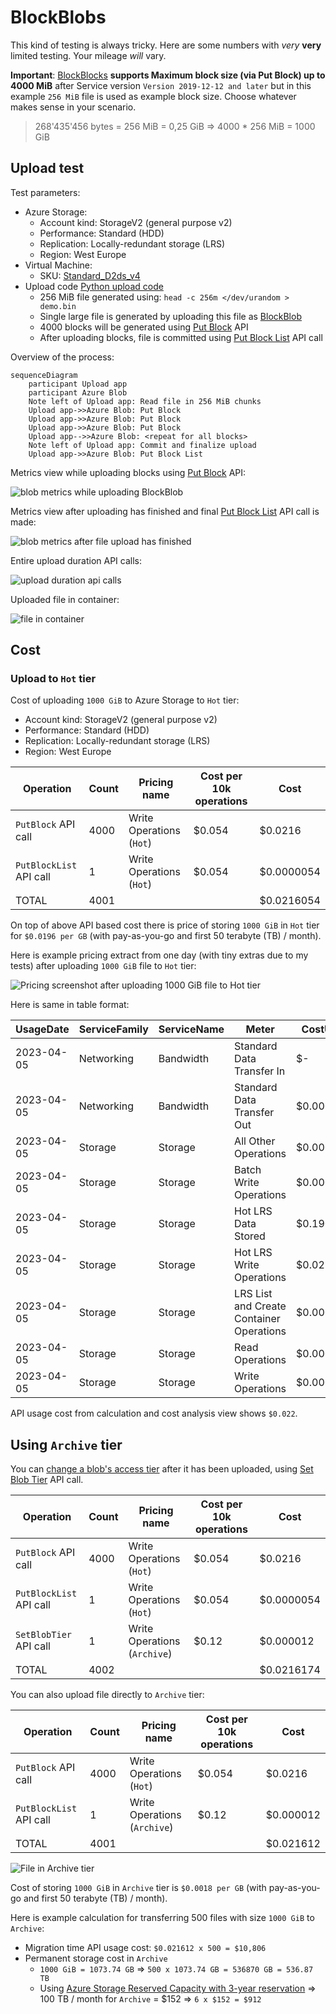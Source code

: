 # BlockBlobs

This kind of testing is always tricky. Here are some
numbers with *very* **very** limited testing.
Your mileage *will* vary.

**Important**: [BlockBlocks](https://learn.microsoft.com/en-us/rest/api/storageservices/understanding-block-blobs--append-blobs--and-page-blobs#about-block-blobs)
**supports Maximum block size (via Put Block) up to 4000 MiB** after Service version `Version 2019-12-12 and later` 
but in this example `256 MiB` file is used as example block size. Choose whatever makes sense in your scenario.

> 268'435'456 bytes = 256 MiB = 0,25 GiB => 4000 * 256 MiB = 1000 GiB

## Upload test

Test parameters:

- Azure Storage:
  - Account kind: StorageV2 (general purpose v2)
  - Performance: Standard (HDD)
  - Replication: Locally-redundant storage (LRS)
  - Region: West Europe
- Virtual Machine:
  - SKU: [Standard_D2ds_v4](https://learn.microsoft.com/en-us/azure/virtual-machines/ddv4-ddsv4-series#ddsv4-series)
- Upload code [Python upload code](https://github.com/JanneMattila/python-examples/tree/main/azure-storage)
  - 256 MiB file generated using: `head -c 256m </dev/urandom > demo.bin`
  - Single large file is generated by uploading this file as [BlockBlob](https://learn.microsoft.com/en-us/rest/api/storageservices/understanding-block-blobs--append-blobs--and-page-blobs#about-block-blobs)
  - 4000 blocks will be generated using [Put Block](https://learn.microsoft.com/en-us/rest/api/storageservices/put-block?tabs=azure-ad) API
  - After uploading blocks, file is committed using [Put Block List](https://learn.microsoft.com/en-us/rest/api/storageservices/put-block-list?tabs=azure-ad) API call

Overview of the process:

```mermaid
sequenceDiagram
    participant Upload app
    participant Azure Blob
    Note left of Upload app: Read file in 256 MiB chunks
    Upload app->>Azure Blob: Put Block
    Upload app->>Azure Blob: Put Block
    Upload app->>Azure Blob: Put Block
    Upload app-->>Azure Blob: <repeat for all blocks>
    Note left of Upload app: Commit and finalize upload
    Upload app->>Azure Blob: Put Block List
```

Metrics view while uploading blocks using [Put Block](https://learn.microsoft.com/en-us/rest/api/storageservices/put-block?tabs=azure-ad) API:

![blob metrics while uploading BlockBlob](https://user-images.githubusercontent.com/2357647/230024864-d251815d-737c-4874-8ff3-39652be0380d.png)

Metrics view after uploading has finished and final [Put Block List](https://learn.microsoft.com/en-us/rest/api/storageservices/put-block-list?tabs=azure-ad) API call is made:

![blob metrics after file upload has finished](https://user-images.githubusercontent.com/2357647/230033211-7041435c-bd8c-477a-9e4f-fdf31bbe7581.png)

Entire upload duration API calls:

![upload duration api calls](https://user-images.githubusercontent.com/2357647/230034278-616c7a15-067c-4f64-bafd-a11c43d6140b.png)

Uploaded file in container:

![file in container](https://user-images.githubusercontent.com/2357647/230034841-bbca006a-d25b-4a05-8888-5cadb4b78831.png)

## Cost

### Upload to `Hot` tier

Cost of uploading `1000 GiB` to Azure Storage to `Hot` tier:
  - Account kind: StorageV2 (general purpose v2)
  - Performance: Standard (HDD)
  - Replication: Locally-redundant storage (LRS)
  - Region: West Europe

| Operation               | Count | Pricing name             | Cost per 10k operations | Cost       |
| ----------------------- | ----- | ------------------------ | ----------------------- | ---------- |
| `PutBlock` API call     | 4000  | Write Operations (`Hot`) | $0.054                  | $0.0216    |
| `PutBlockList` API call | 1     | Write Operations (`Hot`) | $0.054                  | $0.0000054 |
| TOTAL                   | 4001  |                          |                         | $0.0216054 |

On top of above API based cost there is price of storing `1000 GiB` in `Hot` tier for `$0.0196 per GB` (with pay-as-you-go and first 50 terabyte (TB) / month).

Here is example pricing extract from one day (with tiny extras due to my tests) after uploading `1000 GiB` file to `Hot` tier:

![Pricing screenshot after uploading 1000 GiB file to Hot tier](https://user-images.githubusercontent.com/2357647/230303100-c88a2684-b9c7-4004-9843-0b99d3b14e08.png)

Here is same in table format:

| UsageDate  | ServiceFamily | ServiceName | Meter                                    | CostUSD   |
| ---------- | ------------- | ----------- | ---------------------------------------- | --------- |
| 2023-04-05 | Networking    | Bandwidth   | Standard Data Transfer In                | $-        |
| 2023-04-05 | Networking    | Bandwidth   | Standard Data Transfer Out               | $0.000000 |
| 2023-04-05 | Storage       | Storage     | All Other Operations                     | $0.000012 |
| 2023-04-05 | Storage       | Storage     | Batch Write Operations                   | $0.000004 |
| 2023-04-05 | Storage       | Storage     | Hot LRS Data Stored                      | $0.190543 |
| 2023-04-05 | Storage       | Storage     | Hot LRS Write Operations                 | $0.021609 |
| 2023-04-05 | Storage       | Storage     | LRS List and Create Container Operations | $0.000027 |
| 2023-04-05 | Storage       | Storage     | Read Operations                          | $0.000001 |
| 2023-04-05 | Storage       | Storage     | Write Operations                         | $0.000000 |

API usage cost from calculation and cost analysis view shows `$0.022`.

## Using `Archive` tier

You can [change a blob's access tier](https://learn.microsoft.com/en-us/azure/storage/blobs/access-tiers-overview#changing-a-blobs-access-tier)
after it has been uploaded, using [Set Blob Tier](https://learn.microsoft.com/en-us/rest/api/storageservices/set-blob-tier)
API call.

| Operation               | Count | Pricing name                 | Cost per 10k operations | Cost       |
| ----------------------- | ----- | ---------------------------- | ----------------------- | ---------- |
| `PutBlock` API call     | 4000  | Write Operations (`Hot`)     | $0.054                  | $0.0216    |
| `PutBlockList` API call | 1     | Write Operations (`Hot`)     | $0.054                  | $0.0000054 |
| `SetBlobTier` API call  | 1     | Write Operations (`Archive`) | $0.12                   | $0.000012  |
| TOTAL                   | 4002  |                              |                         | $0.0216174 |

You can also upload file directly to `Archive` tier:

| Operation               | Count | Pricing name                 | Cost per 10k operations | Cost      |
| ----------------------- | ----- | ---------------------------- | ----------------------- | --------- |
| `PutBlock` API call     | 4000  | Write Operations (`Hot`)     | $0.054                  | $0.0216   |
| `PutBlockList` API call | 1     | Write Operations (`Archive`) | $0.12                   | $0.000012 |
| TOTAL                   | 4001  |                              |                         | $0.021612 |

![File in Archive tier](https://user-images.githubusercontent.com/2357647/230321675-e7e04c16-1230-4a43-bab7-a27287871d4b.png)

Cost of storing `1000 GiB` in `Archive` tier is `$0.0018 per GB` (with pay-as-you-go and first 50 terabyte (TB) / month).

Here is example calculation for transferring 500 files with size `1000 GiB` to `Archive`:
- Migration time API usage cost: `$0.021612 x 500 = $10,806`
- Permanent storage cost in `Archive`
  - `1000 GiB = 1073.74 GB` => `500 x 1073.74 GB = 536870 GB = 536.87 TB`
  - Using [Azure Storage Reserved Capacity with 3-year reservation](https://azure.microsoft.com/en-us/pricing/details/storage/blobs/) => 100 TB / month for `Archive` = $152 => `6 x $152 = $912`
